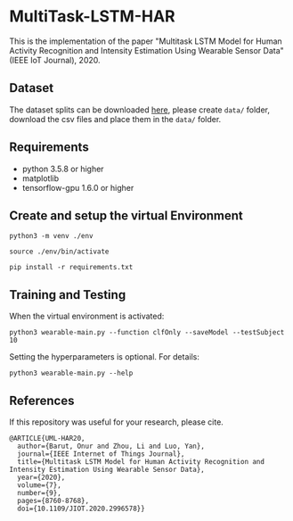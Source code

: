 # MultiTask-LSTM-HAR
This is the implementation of the paper "Multitask LSTM Model for Human Activity Recognition and Intensity Estimation Using Wearable Sensor Data" (IEEE IoT Journal), 2020.

## Dataset

The dataset splits can be downloaded [here](https://github.com/ACANETS/HAR-UML20), please create `data/` folder, download the csv files and place them in the `data/` folder. 

## Requirements

- python 3.5.8 or higher
- matplotlib
- tensorflow-gpu 1.6.0 or higher

## Create and setup the virtual Environment

```shell
python3 -m venv ./env
```

```shell
source ./env/bin/activate
```

```shell
pip install -r requirements.txt
```

## Training and Testing

When the virtual environment is activated:

```shell
python3 wearable-main.py --function clfOnly --saveModel --testSubject 10
```

Setting the hyperparameters is optional. For details:

```shell
python3 wearable-main.py --help
```

## References

If this repository was useful for your research, please cite.

```
@ARTICLE{UML-HAR20,
  author={Barut, Onur and Zhou, Li and Luo, Yan},
  journal={IEEE Internet of Things Journal}, 
  title={Multitask LSTM Model for Human Activity Recognition and Intensity Estimation Using Wearable Sensor Data}, 
  year={2020},
  volume={7},
  number={9},
  pages={8760-8768},
  doi={10.1109/JIOT.2020.2996578}}
```